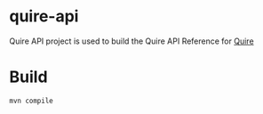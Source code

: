 # quire-api
Quire API project is used to build the Quire API Reference for [Quire](https://quire.io)

# Build
```
mvn compile
```

